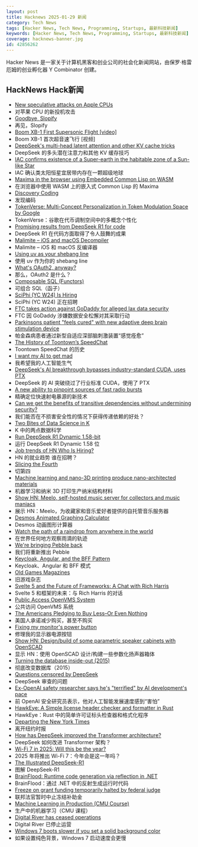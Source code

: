 ```yaml
---
layout: post
title: Hacknews 2025-01-29 新闻
category: Tech News
tags: [Hacker News, Tech News, Programming, Startups, 最新科技新闻]
keywords: [Hacker News, Tech News, Programming, Startups, 最新科技新闻]
coverage: hacknews-banner.jpg
id: 42856262
---
```


Hacker News 是一家关于计算机黑客和创业公司的社会化新闻网站，由保罗·格雷厄姆的创业孵化器 Y Combinator 创建。

## HackNews Hack新闻

- [New speculative attacks on Apple CPUs](https://predictors.fail/)
- 对苹果 CPU 的新投机攻击
- [Goodbye, Slopify](https://alexeystar.com/blog/slopify/)
- 再见，Slopify
- [Boom XB-1 First Supersonic Flight [video]](https://www.youtube.com/watch?v=-qisIViAHwI)
- Boom XB-1 首次超音速飞行 [视频]
- [DeepSeek's multi-head latent attention and other KV cache tricks](https://www.pyspur.dev/blog/multi-head-latent-attention-kv-cache-paper-list)
- DeepSeek 的多头潜在注意力和其他 KV 缓存技巧
- [IAC confirms existence of a Super-earth in the habitable zone of a Sun-like Star](https://www.iac.es/en/outreach/news/iac-confirms-existence-super-earth-habitable-zone-sun-star)
- IAC 确认类太阳恒星宜居带内存在一颗超级地球
- [Maxima in the browser using Embedded Common Lisp on WASM](https://maxima-on-wasm.pages.dev/)
- 在浏览器中使用 WASM 上的嵌入式 Common Lisp 的 Maxima
- [Discovery Coding](https://jimmyhmiller.github.io/discovery-coding)
- 发现编码
- [TokenVerse: Multi-Concept Personalization in Token Modulation Space by Google](https://token-verse.github.io/)
- TokenVerse：谷歌在代币调制空间中的多概念个性化
- [Promising results from DeepSeek R1 for code](https://simonwillison.net/2025/Jan/27/llamacpp-pr/)
- DeepSeek R1 在代码方面取得了令人鼓舞的成果
- [Malimite – iOS and macOS Decompiler](https://github.com/LaurieWired/Malimite)
- Malimite – iOS 和 macOS 反编译器
- [Using uv as your shebang line](https://akrabat.com/using-uv-as-your-shebang-line/)
- 使用 uv 作为你的 shebang line
- [What's OAuth2, anyway?](https://www.romaglushko.com/blog/whats-aouth2/)
- 那么，OAuth2 是什么？
- [Composable SQL (Functors)](https://borretti.me/article/composable-sql)
- 可组合 SQL（函子）
- [SciPhi (YC W24) Is Hiring](https://www.ycombinator.com/companies/sciphi/jobs/CVYWWpl-founding-ai-research-engineer)
- SciPhi (YC W24) 正在招聘
- [FTC takes action against GoDaddy for alleged lax data security](https://www.ftc.gov/news-events/news/press-releases/2025/01/ftc-takes-action-against-godaddy-alleged-lax-data-security-its-website-hosting-services)
- FTC 因 GoDaddy 涉嫌数据安全松懈对其采取行动
- [Parkinsons patient "feels cured" with new adaptive deep brain stimulation device](https://www.bbc.com/news/articles/ckgn49r069wo)
- 帕金森病患者通过新型自适应深部脑刺激装置“感觉痊愈”
- [The History of Toontown’s SpeedChat](http://habitatchronicles.com/2007/03/the-untold-history-of-toontowns-speedchat-or-blockchattm-from-disney-finally-arrives/)
- Toontown SpeedChat 的历史
- [I want my AI to get mad](https://jesseduffield.com/Angry-AI/)
- 我希望我的人工智能生气
- [DeepSeek's AI breakthrough bypasses industry-standard CUDA, uses PTX](https://www.tomshardware.com/tech-industry/artificial-intelligence/deepseeks-ai-breakthrough-bypasses-industry-standard-cuda-uses-assembly-like-ptx-programming-instead)
- DeepSeek 的 AI 突破绕过了行业标准 CUDA，使用了 PTX
- [A new ability to pinpoint sources of fast radio bursts](https://news.berkeley.edu/2025/01/21/astronomers-thought-they-understood-fast-radio-bursts-a-recent-one-calls-that-into-question/)
- 精确定位快速射电暴源的新技术
- [Can we get the benefits of transitive dependencies without undermining security?](https://tratt.net/laurie/blog/2024/can_we_retain_the_benefits_of_transitive_dependencies_without_undermining_security.html)
- 我们能否在不损害安全性的情况下获得传递依赖的好处？
- [Two Bites of Data Science in K](https://blog.zdsmith.com/posts/two-bites-of-data-science-in-k.html)
- K 中的两点数据科学
- [Run DeepSeek R1 Dynamic 1.58-bit](https://unsloth.ai/blog/deepseekr1-dynamic)
- 运行 DeepSeek R1 Dynamic 1.58 位
- [Job trends of HN Who Is Hiring?](https://hnhiring.com/trends)
- HN 的就业趋势 谁在招聘？
- [Slicing the Fourth](https://axalatar.github.io/slicing-the-fourth/)
- 切第四
- [Machine learning and nano-3D printing produce nano-architected materials](https://news.engineering.utoronto.ca/strong-as-steel-light-as-foam-machine-learning-and-nano-3d-printing-produce-breakthrough-high-performance-nano-architected-materials/)
- 机器学习和纳米 3D 打印生产纳米结构材料
- [Show HN: Meelo, self-hosted music server for collectors and music maniacs](https://github.com/Arthi-chaud/Meelo)
- 展示 HN：Meelo，为收藏家和音乐爱好者提供的自托管音乐服务器
- [Desmos Animated Graphing Calculator](https://www.desmos.com/)
- Desmos 动画图形计算器
- [Watch the path of a raindrop from anywhere in the world](https://river-runner-global.samlearner.com/)
- 在世界任何地方观察雨滴的轨迹
- [We're bringing Pebble back](https://repebble.com/)
- 我们将重新推出 Pebble
- [Keycloak, Angular, and the BFF Pattern](https://blog.brakmic.com/keycloak-angular-and-the-bff-pattern/)
- Keycloak、Angular 和 BFF 模式
- [Old Games Magazines](https://www.theguardian.com/games/2025/jan/28/video-game-history-foundation-digitised-archive-games-magazines)
- 旧游戏杂志
- [Svelte 5 and the Future of Frameworks: A Chat with Rich Harris](https://www.smashingmagazine.com/2025/01/svelte-5-future-frameworks-chat-rich-harris/)
- Svelte 5 和框架的未来：与 Rich Harris 的对话
- [Public Access OpenVMS System](https://decuserve.org/)
- 公共访问 OpenVMS 系统
- [The Americans Pledging to Buy Less–Or Even Nothing](https://www.wsj.com/personal-finance/the-americans-pledging-to-buy-lessor-even-nothing-7edeacf3)
- 美国人承诺减少购买，甚至不购买
- [Fixing my monitor's power button](https://www.lkhrs.com/blog/2025/monitor-repair/)
- 修理我的显示器电源按钮
- [Show HN: Design/build of some parametric speaker cabinets with OpenSCAD](https://calbryant.uk/blog/speakers/)
- 显示 HN：使用 OpenSCAD 设计/构建一些参数化扬声器箱体
- [Turning the database inside-out (2015)](https://martin.kleppmann.com/2015/11/05/database-inside-out-at-oredev.html)
- 彻底改变数据库（2015）
- [Questions censored by DeepSeek](https://www.promptfoo.dev/blog/deepseek-censorship/)
- DeepSeek 审查的问题
- [Ex-OpenAI safety researcher says he's "terrified" by AI development's pace](https://www.theguardian.com/technology/2025/jan/28/former-openai-safety-researcher-brands-pace-of-ai-development-terrifying)
- 前 OpenAI 安全研究员表示，他对人工智能发展速度感到“害怕”
- [HawkEye: A Simple license header checker and formatter in Rust](https://github.com/korandoru/hawkeye)
- HawkEye：Rust 中的简单许可证标头检查器和格式化程序
- [Departing the New York Times](https://contrarian.substack.com/p/departing-the-new-york-times)
- 离开纽约时报
- [How has DeepSeek improved the Transformer architecture?](https://epoch.ai/gradient-updates/how-has-deepseek-improved-the-transformer-architecture)
- DeepSeek 如何改进 Transformer 架构？
- [Wi-Fi 7 in 2025: Will this be the year?](https://www.networkworld.com/article/3806086/wi-fi-7-in-2025-will-this-be-the-year.html)
- 2025 年将推出 Wi-Fi 7：今年会是这一年吗？
- [The Illustrated DeepSeek-R1](https://newsletter.languagemodels.co/p/the-illustrated-deepseek-r1)
- 图解 DeepSeek-R1
- [BrainFlood: Runtime code generation via reflection in .NET](https://sbox.game/churchofmiku/brainflood/news/brainflood-compiling-via-reflection-8089c180)
- BrainFlood：通过 .NET 中的反射生成运行时代码
- [Freeze on grant funding temporarily halted by federal judge](https://www.bloomberg.com/news/articles/2025-01-28/trump-s-freeze-on-grant-funding-temporarily-halted-by-judge)
- 联邦法官暂时中止冻结补助金
- [Machine Learning in Production (CMU Course)](https://mlip-cmu.github.io/s2025/)
- 生产中的机器学习（CMU 课程）
- [Digital River has ceased operations](https://www.thelayoff.com/t/1jjm7pm01)
- Digital River 已停止运营
- [Windows 7 boots slower if you set a solid background color](https://support.microsoft.com/en-gb/topic/the-welcome-screen-may-be-displayed-for-30-seconds-during-the-logon-process-after-you-set-a-solid-color-as-the-desktop-background-in-windows-7-or-in-windows-server-2008-r2-b4565ced-703a-cc85-bf9c-6b3d586d6421)
- 如果设置纯色背景，Windows 7 启动速度会更慢


